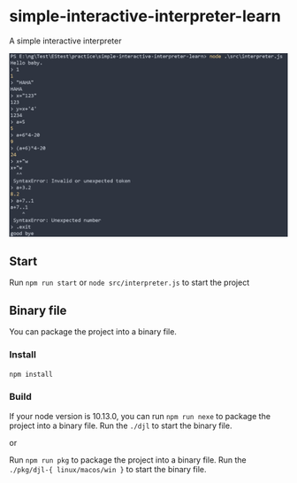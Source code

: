 # simple-interactive-interpreter-learn

A simple interactive interpreter

![example][example1]

## Start
Run `npm run start` or `node src/interpreter.js` to start the project

## Binary file

You can package the project into a binary file.

### Install

`npm install`

### Build

If your node version is 10.13.0, you can run `npm run nexe` to package the project into a binary file. Run the `./djl` to start the binary file.

or

Run `npm run pkg` to package the project into a binary file. Run the `./pkg/djl-{ linux/macos/win }` to start the binary file.

[example1]:./assets/example1.png
